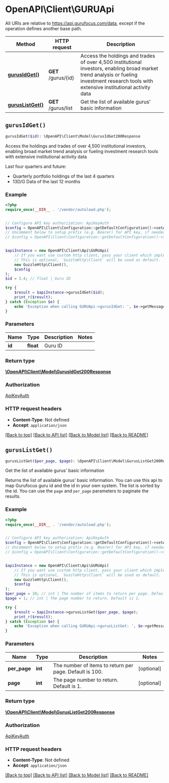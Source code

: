# OpenAPI\Client\GURUApi

All URIs are relative to https://api.gurufocus.com/data, except if the operation defines another base path.

| Method | HTTP request | Description |
| ------------- | ------------- | ------------- |
| [**gurusIdGet()**](GURUApi.md#gurusIdGet) | **GET** /gurus/{id} | Access the holdings and trades of over 4,500 institutional investors, enabling broad market trend analysis or fueling investment research tools with extensive institutional activity data |
| [**gurusListGet()**](GURUApi.md#gurusListGet) | **GET** /gurus/list | Get the list of available gurus&#39; basic information |


## `gurusIdGet()`

```php
gurusIdGet($id): \OpenAPI\Client\Model\GurusIdGet200Response
```

Access the holdings and trades of over 4,500 institutional investors, enabling broad market trend analysis or fueling investment research tools with extensive institutional activity data

Last four quarters and future: <ul> <li>Quarterly portfolio holdings of the last 4 quarters</li> <li>13D/G Data of the last 12 months</li> </ul>

### Example

```php
<?php
require_once(__DIR__ . '/vendor/autoload.php');


// Configure API key authorization: ApiKeyAuth
$config = OpenAPI\Client\Configuration::getDefaultConfiguration()->setApiKey('Authorization', 'YOUR_API_KEY');
// Uncomment below to setup prefix (e.g. Bearer) for API key, if needed
// $config = OpenAPI\Client\Configuration::getDefaultConfiguration()->setApiKeyPrefix('Authorization', 'Bearer');


$apiInstance = new OpenAPI\Client\Api\GURUApi(
    // If you want use custom http client, pass your client which implements `GuzzleHttp\ClientInterface`.
    // This is optional, `GuzzleHttp\Client` will be used as default.
    new GuzzleHttp\Client(),
    $config
);
$id = 3.4; // float | Guru ID

try {
    $result = $apiInstance->gurusIdGet($id);
    print_r($result);
} catch (Exception $e) {
    echo 'Exception when calling GURUApi->gurusIdGet: ', $e->getMessage(), PHP_EOL;
}
```

### Parameters

| Name | Type | Description  | Notes |
| ------------- | ------------- | ------------- | ------------- |
| **id** | **float**| Guru ID | |

### Return type

[**\OpenAPI\Client\Model\GurusIdGet200Response**](../Model/GurusIdGet200Response.md)

### Authorization

[ApiKeyAuth](../../README.md#ApiKeyAuth)

### HTTP request headers

- **Content-Type**: Not defined
- **Accept**: `application/json`

[[Back to top]](#) [[Back to API list]](../../README.md#endpoints)
[[Back to Model list]](../../README.md#models)
[[Back to README]](../../README.md)

## `gurusListGet()`

```php
gurusListGet($per_page, $page): \OpenAPI\Client\Model\GurusListGet200Response
```

Get the list of available gurus' basic information

Returns the list of available gurus' basic information. You can use this api to map Gurufocus guru id and the id in your own system. The list is sorted by the id. You can use the `page` and `per_page` parameters to paginate the results.

### Example

```php
<?php
require_once(__DIR__ . '/vendor/autoload.php');


// Configure API key authorization: ApiKeyAuth
$config = OpenAPI\Client\Configuration::getDefaultConfiguration()->setApiKey('Authorization', 'YOUR_API_KEY');
// Uncomment below to setup prefix (e.g. Bearer) for API key, if needed
// $config = OpenAPI\Client\Configuration::getDefaultConfiguration()->setApiKeyPrefix('Authorization', 'Bearer');


$apiInstance = new OpenAPI\Client\Api\GURUApi(
    // If you want use custom http client, pass your client which implements `GuzzleHttp\ClientInterface`.
    // This is optional, `GuzzleHttp\Client` will be used as default.
    new GuzzleHttp\Client(),
    $config
);
$per_page = 10; // int | The number of items to return per page. Default is 100.
$page = 1; // int | The page number to return. Default is 1.

try {
    $result = $apiInstance->gurusListGet($per_page, $page);
    print_r($result);
} catch (Exception $e) {
    echo 'Exception when calling GURUApi->gurusListGet: ', $e->getMessage(), PHP_EOL;
}
```

### Parameters

| Name | Type | Description  | Notes |
| ------------- | ------------- | ------------- | ------------- |
| **per_page** | **int**| The number of items to return per page. Default is 100. | [optional] |
| **page** | **int**| The page number to return. Default is 1. | [optional] |

### Return type

[**\OpenAPI\Client\Model\GurusListGet200Response**](../Model/GurusListGet200Response.md)

### Authorization

[ApiKeyAuth](../../README.md#ApiKeyAuth)

### HTTP request headers

- **Content-Type**: Not defined
- **Accept**: `application/json`

[[Back to top]](#) [[Back to API list]](../../README.md#endpoints)
[[Back to Model list]](../../README.md#models)
[[Back to README]](../../README.md)
